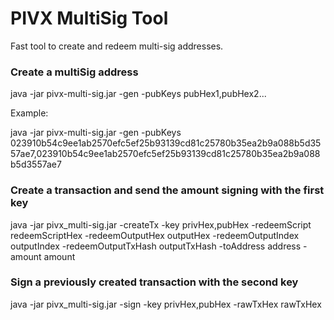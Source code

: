 # PIVX MultiSig Tool

Fast tool to create and redeem multi-sig addresses.


### Create a multiSig address

java -jar pivx-multi-sig.jar -gen -pubKeys pubHex1,pubHex2...

Example:

java -jar pivx-multi-sig.jar -gen -pubKeys 023910b54c9ee1ab2570efc5ef25b93139cd81c25780b35ea2b9a088b5d3557ae7,023910b54c9ee1ab2570efc5ef25b93139cd81c25780b35ea2b9a088b5d3557ae7


### Create a transaction and send the amount signing with the first key

java -jar pivx_multi-sig.jar -createTx -key privHex,pubHex -redeemScript redeemScriptHex -redeemOutputHex outputHex -redeemOutputIndex outputIndex -redeemOutputTxHash outputTxHash -toAddress address -amount amount


### Sign a previously created transaction with the second key

java -jar pivx_multi-sig.jar -sign -key privHex,pubHex -rawTxHex rawTxHex
